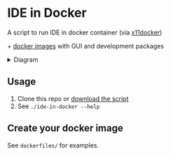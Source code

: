# IDE in Docker

A script to run IDE in docker container (via [x11docker](https://github.com/mviereck/x11docker))

&plus; [docker images](https://hub.docker.com/r/01e9/ide-in-docker/tags) with GUI and development packages

<details><summary>Diagram</summary><img src="diagram.png" /></details>

## Usage

1. Clone this repo or [download the script](https://github.com/01e9/ide-in-docker/releases/latest)
2. See `./ide-in-docker --help`

## Create your docker image

See `dockerfiles/` for examples.
